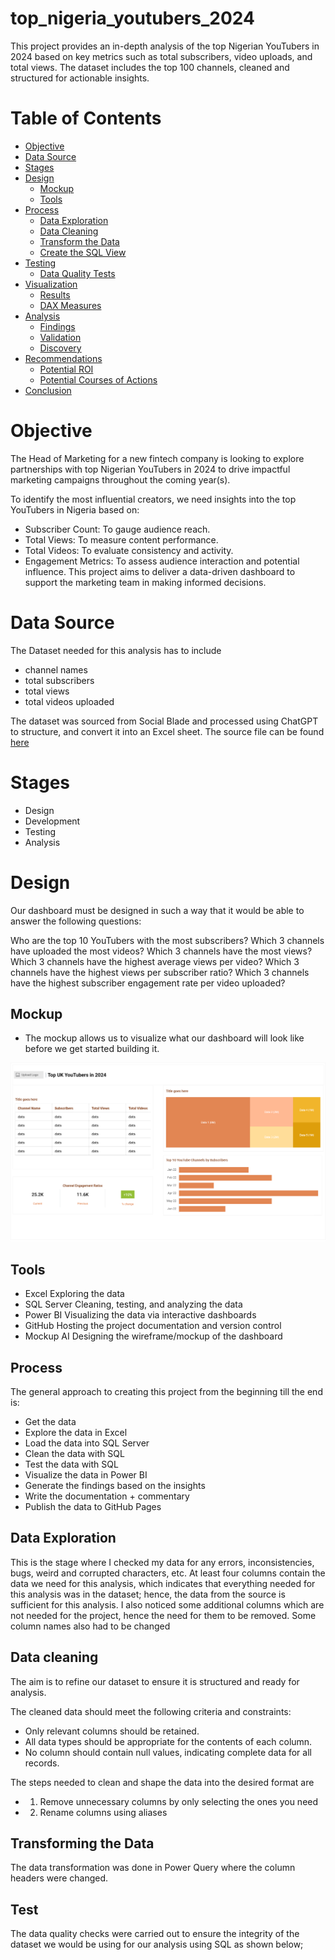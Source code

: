   # top_nigeria_youtubers_2024
This project provides an in-depth analysis of the top Nigerian YouTubers in 2024 based on key metrics such as total subscribers, video uploads, and total views. The dataset includes the top 100 channels, cleaned and structured for actionable insights.

# Table of Contents
- [Objective](#objective)
- [Data Source](#data-source)
- [Stages](#stages)
- [Design](#design)
  - [Mockup](#mockup)
  - [Tools](#tools)
- [Process](#process)
  - [Data Exploration](#data-exploration)
  - [Data Cleaning](#data-cleaning)
  - [Transform the Data](#transform-the-data)
  - [Create the SQL View](#create-the-sql-view)
- [Testing](#testing)
  - [Data Quality Tests](#data-quality-tests)
- [Visualization](#visualization)
  - [Results](#results)
  - [DAX Measures](#dax-measures)
- [Analysis](#analysis)
  - [Findings](#findings)
  - [Validation]()
  - [Discovery]()
- [Recommendations](#objective)
  - [Potential ROI]()
  - [Potential Courses of Actions]()
- [Conclusion]()

# Objective 
The Head of Marketing for a new fintech company is looking to explore partnerships with top Nigerian YouTubers in 2024 to drive impactful marketing campaigns throughout the coming year(s).

To identify the most influential creators, we need insights into the top YouTubers in Nigeria based on:

  - Subscriber Count: To gauge audience reach.
  - Total Views: To measure content performance.
  - Total Videos: To evaluate consistency and activity.
  - Engagement Metrics: To assess audience interaction and potential influence.
This project aims to deliver a data-driven dashboard to support the marketing team in making informed decisions.

# Data Source

The Dataset needed for this analysis has to include  

- channel names
- total subscribers
- total views
- total videos uploaded

The dataset was sourced from Social Blade and processed using ChatGPT to structure, and convert it into an Excel sheet. The source file can be found [here](https://socialblade.com/youtube/top/country/ng/mostsubscribed) 

# Stages
- Design
- Development
- Testing
- Analysis

# Design

Our dashboard must be designed in such a way that it would be able  to answer the following questions:

Who are the top 10 YouTubers with the most subscribers?
Which 3 channels have uploaded the most videos?
Which 3 channels have the most views?
Which 3 channels have the highest average views per video?
Which 3 channels have the highest views per subscriber ratio?
Which 3 channels have the highest subscriber engagement rate per video uploaded?

## Mockup
- The mockup allows us to visualize what our dashboard will look like before we get started building it.

![Dashboard-Mockup](https://github.com/Yakubu-Moshood/top_Nigeria_YouTubers_2024/blob/467f9888c7e42af6b7b7a787975210544440bcf8/mockup%20for%20dashboard.png)

 ## Tools

 - Excel	Exploring the data
 -  SQL Server	Cleaning, testing, and analyzing the data
 - Power BI	Visualizing the data via interactive dashboards
 - GitHub	Hosting the project documentation and version control
 - Mockup AI	Designing the wireframe/mockup of the dashboard

## Process 
The general approach to creating this project from the beginning till the end is:

- Get the data
- Explore the data in Excel
- Load the data into SQL Server
- Clean the data with SQL
- Test the data with SQL
- Visualize the data in Power BI
- Generate the findings based on the insights
- Write the documentation + commentary
- Publish the data to GitHub Pages

  
## Data Exploration 

This is the stage where I checked my data  for any errors, inconsistencies, bugs, weird and corrupted characters, etc. 
At least four columns contain the data we need for this analysis, which indicates that everything needed for this analysis was in the dataset; hence, the data from the source is sufficient for this analysis. 
I also noticed some additional columns which are not needed for the project, hence the need for them to be removed. Some column names also had to be changed 

## Data cleaning

The aim is to refine our dataset to ensure it is structured and ready for analysis.

The cleaned data should meet the following criteria and constraints:

- Only relevant columns should be retained.
- All data types should be appropriate for the contents of each column.
- No column should contain null values, indicating complete data for all records.

The steps needed to clean and shape the data into the desired format are

- 1. Remove unnecessary columns by only selecting the ones you need
- 2. Rename columns using aliases

## Transforming the Data

The data transformation was done in Power Query where the column headers were changed. 

## Test

The data quality checks were carried out to ensure the integrity of the dataset we would be using for our analysis using SQL as shown below; 




